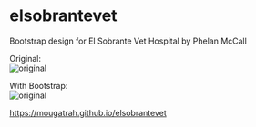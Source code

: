 # elsobrantevet

Bootstrap design for El Sobrante Vet Hospital
by Phelan McCall

Original:  
![original](./images/original.png)  

With Bootstrap:  
![original](./images/update.png)

https://mougatrah.github.io/elsobrantevet
